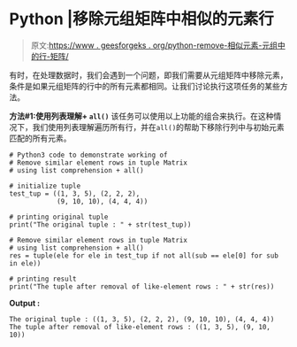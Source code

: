 # Python |移除元组矩阵中相似的元素行

> 原文:[https://www . geesforgeks . org/python-remove-相似元素-元组中的行-矩阵/](https://www.geeksforgeeks.org/python-remove-similar-element-rows-in-tuple-matrix/)

有时，在处理数据时，我们会遇到一个问题，即我们需要从元组矩阵中移除元素，条件是如果元组矩阵的行中的所有元素都相同。让我们讨论执行这项任务的某些方法。

**方法#1:使用列表理解+ `all()`**
该任务可以使用以上功能的组合来执行。在这种情况下，我们使用列表理解遍历所有行，并在`all()`的帮助下移除行列中与初始元素匹配的所有元素。

```
# Python3 code to demonstrate working of
# Remove similar element rows in tuple Matrix
# using list comprehension + all()

# initialize tuple
test_tup = ((1, 3, 5), (2, 2, 2),
            (9, 10, 10), (4, 4, 4))

# printing original tuple
print("The original tuple : " + str(test_tup))

# Remove similar element rows in tuple Matrix
# using list comprehension + all()
res = tuple(ele for ele in test_tup if not all(sub == ele[0] for sub in ele))

# printing result
print("The tuple after removal of like-element rows : " + str(res))
```

**Output :**

```
The original tuple : ((1, 3, 5), (2, 2, 2), (9, 10, 10), (4, 4, 4))
The tuple after removal of like-element rows : ((1, 3, 5), (9, 10, 10))

```